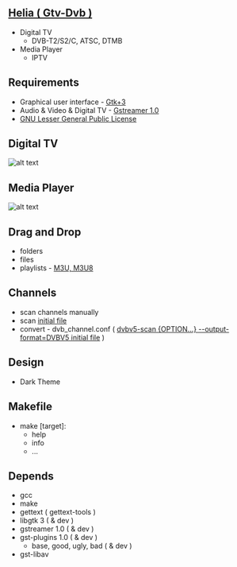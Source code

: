 [Helia ( Gtv-Dvb )](https://github.com/vl-nix/helia)
----------------------------

* Digital TV
  * DVB-T2/S2/C, ATSC, DTMB
* Media Player
  * IPTV


Requirements
------------

* Graphical user interface - [Gtk+3](https://developer.gnome.org/gtk3)
* Audio & Video & Digital TV - [Gstreamer 1.0](https://gstreamer.freedesktop.org)
* [GNU Lesser General Public License](http://www.gnu.org/licenses/lgpl.html)


Digital TV
----------
![alt text](https://static.wixstatic.com/media/650ea5_f6aa02cf376f40588bcca961f6c3ec45~mv2.png)

Media Player
------------
![alt text](https://static.wixstatic.com/media/650ea5_ecca24dc614349d18c89f0c3a0e72c01~mv2.png)


Drag and Drop
-------------
* folders
* files
* playlists - [M3U, M3U8](https://ru.wikipedia.org/wiki/M3U)


Channels
--------

* scan channels manually
* scan [initial file](https://www.linuxtv.org/downloads/dtv-scan-tables)
* convert - dvb_channel.conf ( [dvbv5-scan {OPTION...} --output-format=DVBV5 initial file](https://www.linuxtv.org/downloads/v4l-utils) )


Design
------

* Dark Theme


Makefile
--------

* make [target]:
  * help
  * info
  * ...
  
  
Depends
-------

* gcc
* make
* gettext  ( gettext-tools )
* libgtk 3 ( & dev )
* gstreamer 1.0 ( & dev )
* gst-plugins 1.0 ( & dev )
  * base, good, ugly, bad ( & dev )
* gst-libav
